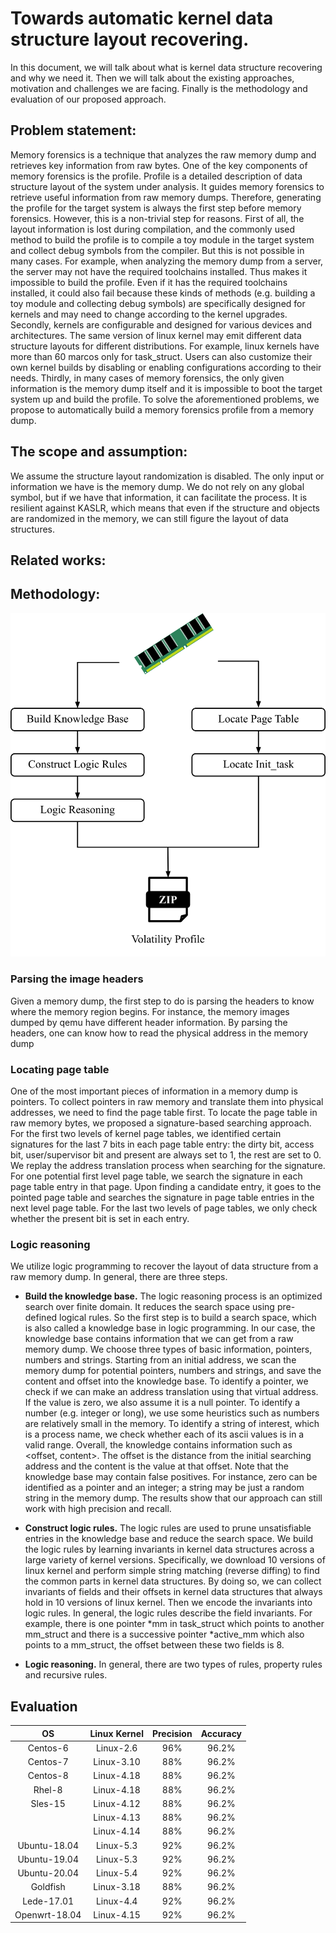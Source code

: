 # Towards automatic kernel data structure layout recovering. 
In this document, we will talk about what is kernel data structure recovering and why we need it. 
Then we will talk about the existing approaches, motivation and challenges we are facing. 
Finally is the methodology and evaluation of our proposed approach.

## Problem statement:
Memory forensics is a technique that analyzes the raw memory dump and retrieves key information from raw bytes. One of the key components of memory 
forensics is the profile. Profile is a detailed description of data structure layout of the system under analysis. It guides memory forensics to 
retrieve useful information from raw memory dumps. Therefore, generating the profile for the target system is always the first step before memory forensics. 
However,  this is a non-trivial step for reasons. First of all,  the layout information is lost during compilation, and the commonly used method to build 
the profile is to compile a toy module in the target system and collect debug symbols from the compiler. But this is not possible in many cases. For example, 
when analyzing the memory dump from a server, the server may not have the required toolchains installed. Thus makes it impossible to build the profile. 
Even if it has the required toolchains installed, it could also fail because these kinds of methods (e.g. building a toy module and collecting debug symbols) 
are specifically designed for kernels and may need to change according to the kernel upgrades. Secondly, kernels are configurable and designed for 
various devices and architectures. The same version of linux kernel may emit different data structure layouts for different distributions.
For example, linux kernels have more than 60 marcos only for task_struct. Users can also customize their own kernel builds by disabling or enabling 
configurations according to their needs. Thirdly, in many cases of memory forensics, the only given information is the memory dump itself and it is 
impossible to boot the target system up and build the profile. To solve the aforementioned problems, we propose to automatically build a memory forensics profile from 
a memory dump. 

## The scope and assumption:
We assume the structure layout randomization is disabled. The only input or information we have is the memory dump. We do not rely on any global symbol, 
but if we have that information, it can facilitate the process. It is resilient against KASLR, which means that even if the structure and objects are 
randomized in the memory, we can still figure the layout of data structures.

## Related works:

## Methodology:

![Workflow](path127.png)

### Parsing the image headers
Given a memory dump, the first step to do is parsing the headers to know where the memory region begins. For instance, the memory images dumped 
by qemu have different header information. By parsing the headers, one can know how to read the physical address in the memory dump

### Locating page table
One of the most important pieces of information in a memory dump is pointers. To collect pointers in raw memory and translate them into physical addresses, 
we need to find the page table first. To locate the page table in raw memory bytes, we proposed a signature-based searching approach. For the first two 
levels of kernel page tables, we identified certain signatures for the last 7 bits in each page table entry: the dirty bit, access bit, user/supervisor 
bit and present are always set to 1, the rest are set to 0. We replay the address translation process when searching for the signature. For one potential
first level page table, we search the signature in each page table entry in that page. Upon finding a candidate entry, it  goes to the pointed page table 
and searches the signature in page table entries in the next level page table. For the last two levels of page tables, we only check whether the present 
bit is set in each entry. 

### Logic reasoning
We utilize logic programming to recover the layout of data structure from a raw memory dump. In general, there are three steps. 
* __Build the knowledge base.__
The logic reasoning process is an optimized search over finite domain. It reduces the search space using pre-defined logical rules. 
So the first step is to build a search space, which is also called a knowledge base in logic programming. In our case, the knowledge base 
contains information that we can get from a raw memory dump. We choose three types of basic information, pointers, numbers and strings. 
Starting from an initial address, we scan the memory dump for potential pointers, numbers and strings, and save the content and offset into the 
knowledge base. To identify a pointer, we check if we can make an address translation using that virtual address. If the value is zero, we also 
assume it is a null pointer.  To identify a number (e.g. integer or long), we use some heuristics such as numbers are relatively small in the memory. 
To identify a string of interest, which is a process name, we check whether each of its ascii values is in a valid range. Overall, the knowledge 
contains information such as <offset, content>. The offset is the distance from the initial searching address and the content is the value at that 
offset. Note that the knowledge base may contain false positives. For instance, zero can be identified as a pointer and an integer; a string may 
be just a random string in the memory dump. The results show that our approach can still work with high precision and recall.

* __Construct logic rules.__
The logic rules are used to prune unsatisfiable entries in the knowledge base and reduce the search space. We build the logic rules by learning 
invariants in kernel data structures across a large variety of kernel versions. Specifically, we download 10 versions of linux kernel and perform 
simple string matching (reverse diffing) to find the common parts in kernel data structures. By doing so, we can collect invariants of fields and 
their offsets in kernel data structures that always hold in 10 versions of linux kernel. Then we encode the invariants into logic rules. In general, 
the logic rules describe the field invariants. For example, there is one pointer *mm in task_struct which points to another mm_struct and there is a 
successive pointer *active_mm which also points to a mm_struct, the offset between these two fields is 8.

* __Logic reasoning.__
In general, there are two types of rules, property rules and recursive rules. 


## Evaluation

| OS | Linux Kernel | Precision | Accuracy |
| :---: | :---: | :---: | :---: |
| Centos-6 | Linux-2.6  | 96% | 96.2% |
| Centos-7 | Linux-3.10 | 88% | 96.2% |
| Centos-8 | Linux-4.18 | 88% | 96.2% |
| Rhel-8   | Linux-4.18 | 88% | 96.2% |
| Sles-15  | Linux-4.12 | 88% | 96.2% |
|          | Linux-4.13 | 88% | 96.2% |
|          | Linux-4.14 | 88% | 96.2% |
| Ubuntu-18.04  | Linux-5.3 | 92% | 96.2% |
| Ubuntu-19.04  | Linux-5.3 | 92% | 96.2% |
| Ubuntu-20.04  | Linux-5.4 | 92% | 96.2% |
| Goldfish      | Linux-3.18| 88% | 96.2% |
| Lede-17.01  | Linux-4.4 | 92% | 96.2% |
| Openwrt-18.04  | Linux-4.15 | 92% | 96.2% |


